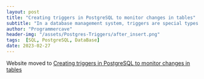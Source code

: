 ```yaml
---
layout: post
title: "Creating triggers in PostgreSQL to monitor changes in tables"
subtitle: "In a database management system, triggers are special types of stored procedures that are automatically executed in response to specific database events, such as insert, update, or delete operations on a table. Triggers can be used for a variety of purposes, such as enforcing data integrity rules, logging changes to a table, or sending notifications when certain events occur."
author: "Programmercave"
header-img: "/assets/Postgres-Triggers/after_insert.png"
tags:  [SQL, PostgreSQL, DataBase]
date: 2023-02-27
---
```


Website moved to [Creating triggers in PostgreSQL to monitor changes in tables](https://programmercave.com/blog/2023/02/27/Creating-triggers-in-PostgreSQL-to-monitor-changes-in-tables)